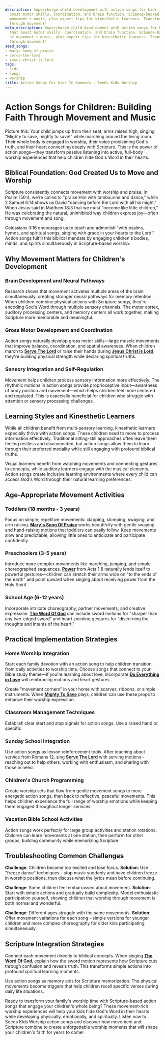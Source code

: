 ```yaml
---
description: Supercharge child development with action songs for kids in kannada that
  boost motor skills, coordination, and brain function. Science-backed benefits of
  movement + music, plus expert tips for kinesthetic learners. Transform learning
  through movement!
meta_description: Supercharge child development with action songs for kids in kannada
  that boost motor skills, coordination, and brain function. Science-backed benefits
  of movement + music, plus expert tips for kinesthetic learners. Transform learning
  through movement!
seed_songs:
- marys-song-of-praise
- serve-the-lord
- jesus-christ-is-lord
tags:
- kids
- songs
- worship
title: Action Songs For Kids In Kannada | Seeds Kids Worship
---
```

# Action Songs for Children: Building Faith Through Movement and Music

Picture this: Your child jumps up from their seat, arms raised high, singing "Mighty to save, mighty to save!" while marching around the living room. Their whole body is engaged in worship, their voice proclaiming God's truth, and their heart connecting deeply with Scripture. This is the power of action songs—they transform passive listening into active, full-body worship experiences that help children hide God's Word in their hearts.

## Biblical Foundation: God Created Us to Move and Worship

Scripture consistently connects movement with worship and praise. In Psalm 150:4, we're called to "praise Him with tambourine and dance," while 2 Samuel 6:14 shows us David "dancing before the Lord with all his might." When Jesus said in Matthew 18:3 that we must "become like little children," He was celebrating the natural, uninhibited way children express joy—often through movement and song.

Colossians 3:16 encourages us to teach and admonish "with psalms, hymns, and spiritual songs, singing with grace in your hearts to the Lord." Action songs fulfill this biblical mandate by engaging children's bodies, minds, and spirits simultaneously in Scripture-based worship.

## Why Movement Matters for Children's Development

### Brain Development and Neural Pathways

Research shows that movement activates multiple areas of the brain simultaneously, creating stronger neural pathways for memory retention. When children combine physical actions with Scripture songs, they're encoding God's Word through multiple sensory channels. The motor cortex, auditory processing centers, and memory centers all work together, making Scripture more memorable and meaningful.

### Gross Motor Development and Coordination

Action songs naturally develop gross motor skills—large muscle movements that improve balance, coordination, and spatial awareness. When children march to **[Serve The Lord](https://seedskidsworship.com/product/serve-the-lord-romans-1211-13-esv/)** or raise their hands during **[Jesus Christ is Lord](https://seedskidsworship.com/product/jesus-christ-is-lord-philippians-29-11-4/)**, they're building physical strength while declaring spiritual truths.

### Sensory Integration and Self-Regulation

Movement helps children process sensory information more effectively. The rhythmic motions in action songs provide proprioceptive input—awareness of body position and movement—which helps children feel more centered and regulated. This is especially beneficial for children who struggle with attention or sensory processing challenges.

## Learning Styles and Kinesthetic Learners

While all children benefit from multi-sensory learning, kinesthetic learners especially thrive with action songs. These children need to move to process information effectively. Traditional sitting-still approaches often leave them feeling restless and disconnected, but action songs allow them to learn through their preferred modality while still engaging with profound biblical truths.

Visual learners benefit from watching movements and connecting gestures to concepts, while auditory learners engage with the musical elements. Action songs create inclusive learning environments where every child can access God's Word through their natural learning preferences.

## Age-Appropriate Movement Activities

### Toddlers (18 months - 3 years)
Focus on simple, repetitive movements: clapping, stomping, swaying, and arm raising. **[Mary's Song Of Praise](https://seedskidsworship.com/product/marys-song-of-praise-luke-146-50/)** works beautifully with gentle swaying and hand-raising motions that toddlers can easily follow. Keep movements slow and predictable, allowing little ones to anticipate and participate confidently.

### Preschoolers (3-5 years)
Introduce more complex movements like marching, jumping, and simple choreographed sequences. **[Power](https://seedskidsworship.com/product/power-acts-18/)** from Acts 1:8 naturally lends itself to powerful gestures—children can stretch their arms wide on "to the ends of the earth" and point upward when singing about receiving power from the Holy Spirit.

### School Age (6-12 years)
Incorporate intricate choreography, partner movements, and creative expression. **[The Word Of God](https://seedskidsworship.com/product/the-word-of-god-hebrews-412-2/)** can include sword motions for "sharper than any two-edged sword" and heart-pointing gestures for "discerning the thoughts and intents of the heart."

## Practical Implementation Strategies

### Home Worship Integration

Start each family devotion with an action song to help children transition from daily activities to worship time. Choose songs that connect to your Bible study theme—if you're learning about love, incorporate **[Do Everything in Love](https://seedskidsworship.com/product/do-everything-in-love-1-corinthians-1613-14-2/)** with embracing motions and heart gestures.

Create "movement corners" in your home with scarves, ribbons, or simple instruments. When **[Mighty To Save](https://seedskidsworship.com/product/mighty-to-save-zephaniah-317/)** plays, children can use these props to enhance their worship expression.

### Classroom Management Techniques

Establish clear start and stop signals for action songs. Use a raised hand or specific

### Sunday School Integration
Use action songs as lesson reinforcement tools. After teaching about service from Romans 12, sing **[Serve The Lord](https://seedskidsworship.com/product/serve-the-lord-romans-1211-13-esv/)** with serving motions - reaching out to help others, working with enthusiasm, and sharing with those in need.

### Children's Church Programming
Create worship sets that flow from gentle movement songs to more energetic action songs, then back to reflective, peaceful movements. This helps children experience the full range of worship emotions while keeping them engaged throughout longer services.

### Vacation Bible School Activities
Action songs work perfectly for large group activities and station rotations. Children can learn movements at one station, then perform for other groups, building community while memorizing Scripture.

## Troubleshooting Common Challenges

**Challenge**: Children become too excited and lose focus.
**Solution**: Use "freeze dance" techniques - stop music suddenly and have children freeze in worship positions, then discuss what the lyrics mean before continuing.

**Challenge**: Some children feel embarrassed about movement.
**Solution**: Start with simple actions and gradually build complexity. Model enthusiastic participation yourself, showing children that worship through movement is both normal and wonderful.

**Challenge**: Different ages struggle with the same movements.
**Solution**: Offer movement variations for each song - simple versions for younger children and more complex choreography for older kids participating simultaneously.

## Scripture Integration Strategies

Connect each movement directly to biblical concepts. When singing **[The Word Of God](https://seedskidsworship.com/product/the-word-of-god-hebrews-412-2/)**, explain how the sword motion represents how Scripture cuts through confusion and reveals truth. This transforms simple actions into profound spiritual learning moments.

Use action songs as memory aids for Scripture memorization. The physical movements become triggers that help children recall specific verses during daily life situations.

Ready to transform your family's worship time with Scripture-based action songs that engage your children's whole being? These movement-rich worship experiences will help your kids hide God's Word in their hearts while developing physically, emotionally, and spiritually. Listen now to Seeds Kids Worship action songs and discover how movement and Scripture combine to create unforgettable worship moments that will shape your children's faith for years to come!

<script type="application/ld+json">
{
  "@context": "https://schema.org",
  "@type": "Article",
  "headline": "Action Songs For Kids In Kannada",
  "author": {
    "@type": "Organization",
    "name": "Seeds Kids Worship"
  },
  "publisher": {
    "@type": "Organization",
    "name": "Seeds Kids Worship",
    "logo": {
      "@type": "ImageObject",
      "url": "https://seedskidsworship.com/logo.png"
    }
  },
  "datePublished": "2025-09-02T16:17:36.801703",
  "dateModified": "2025-09-02T16:17:36.801728",
  "description": "Supercharge child development with action songs for kids in Kannada that boost motor skills, coordination, and brain function. Science-backed benefits of movement",
  "mainEntityOfPage": {
    "@type": "WebPage",
    "@id": "https://seedskidsworship.com/activities/action-songs-for-kids-in-kannada/"
  }
}
</script>

<script type="application/ld+json">
{
  "@context": "https://schema.org",
  "@type": "Product",
  "name": "Mary's Song Of Praise",
  "description": "Christmas song featuring Mary's Magnificat of praise from Luke 1:46-50",
  "url": "https://seedskidsworship.com/product/marys-song-of-praise-luke-146-50/",
  "brand": {
    "@type": "Brand",
    "name": "Seeds Kids Worship"
  },
  "category": "Children's Christian Music",
  "album": "Seeds of Christmas EP"
}
</script>

<script type="application/ld+json">
{
  "@context": "https://schema.org",
  "@type": "Product",
  "name": "Serve The Lord",
  "description": "Energetic song encouraging wholehearted service to God with zeal from Romans 12:11-13",
  "url": "https://seedskidsworship.com/product/serve-the-lord-romans-1211-13-esv/",
  "brand": {
    "@type": "Brand",
    "name": "Seeds Kids Worship"
  },
  "category": "Children's Christian Music",
  "album": "Single"
}
</script>

<script type="application/ld+json">
{
  "@context": "https://schema.org",
  "@type": "Product",
  "name": "Jesus Christ is Lord",
  "description": "A declaration song about Jesus as Lord based on Philippians",
  "url": "https://seedskidsworship.com/product/jesus-christ
